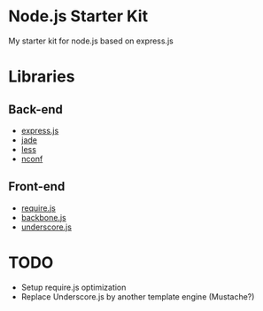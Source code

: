 # Node.js Starter Kit

My starter kit for node.js based on express.js

# Libraries

## Back-end

- [express.js](http://expressjs.com/)
- [jade](http://jade-lang.com/)
- [less](http://lesscss.org/)
- [nconf](https://github.com/flatiron/nconf)

## Front-end

- [require.js](http://requirejs.org/)
- [backbone.js](http://backbonejs.org/)
- [underscore.js](http://underscorejs.org/)

# TODO

- Setup require.js optimization
- Replace Underscore.js by another template engine (Mustache?)
